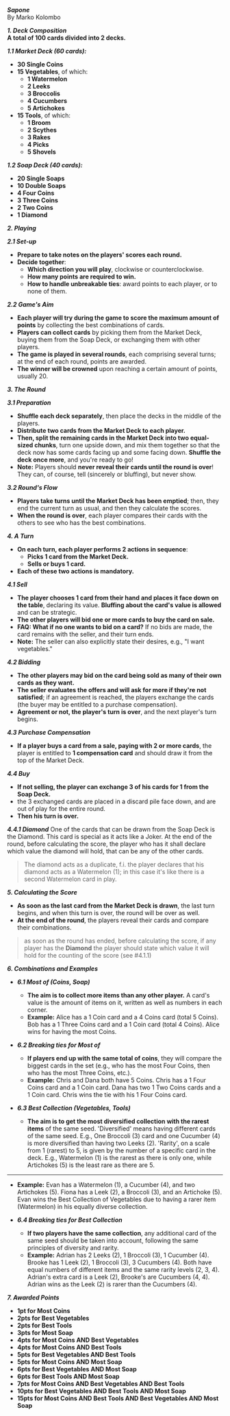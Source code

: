 **_Sapone_**  
By Marko Kolombo  

**_1. Deck Composition_**  
**A total of 100 cards divided into 2 decks.**

**_1.1 Market Deck (60 cards):_**
- **30 Single Coins**
- **15 Vegetables**, of which:
  - **1 Watermelon**
  - **2 Leeks**
  - **3 Broccolis**
  - **4 Cucumbers**
  - **5 Artichokes**
- **15 Tools**, of which:
  - **1 Broom**
  - **2 Scythes**
  - **3 Rakes**
  - **4 Picks**
  - **5 Shovels**

**_1.2 Soap Deck (40 cards):_**
- **20 Single Soaps**
- **10 Double Soaps**
- **4 Four Coins**
- **3 Three Coins**
- **2 Two Coins**
- **1 Diamond**

**_2. Playing_**

**_2.1 Set-up_**
- **Prepare to take notes on the players' scores each round.**
- **Decide together**:
  - **Which direction you will play**, clockwise or counterclockwise.
  - **How many points are required to win.**
  - **How to handle unbreakable ties**: award points to each player, or to none of them.

**_2.2 Game's Aim_**
- **Each player will try during the game to score the maximum amount of points** by collecting the best combinations of cards.
- **Players can collect cards** by picking them from the Market Deck, buying them from the Soap Deck, or exchanging them with other players.
- **The game is played in several rounds**, each comprising several turns; at the end of each round, points are awarded.
- **The winner will be crowned** upon reaching a certain amount of points, usually 20.

**_3. The Round_**

**_3.1 Preparation_**
- **Shuffle each deck separately**, then place the decks in the middle of the players.
- **Distribute two cards from the Market Deck to each player.**
- **Then, split the remaining cards in the Market Deck into two equal-sized chunks**, turn one upside down, and mix them together so that the deck now has some cards facing up and some facing down. **Shuffle the deck once more**, and you're ready to go!
- **Note:** Players should **never reveal their cards until the round is over**! They can, of course, tell (sincerely or bluffing), but never show.

**_3.2 Round's Flow_**
- **Players take turns until the Market Deck has been emptied**; then, they end the current turn as usual, and then they calculate the scores.
- **When the round is over**, each player compares their cards with the others to see who has the best combinations.

**_4. A Turn_**
- **On each turn, each player performs 2 actions in sequence**:
  - **Picks 1 card from the Market Deck.**
  - **Sells or buys 1 card.**
- **Each of these two actions is mandatory.**

**_4.1 Sell_**
- **The player chooses 1 card from their hand and places it face down on the table**, declaring its value. **Bluffing about the card's value is allowed** and can be strategic.
- **The other players will bid one or more cards to buy the card on sale.**
- **FAQ: What if no one wants to bid on a card?** If no bids are made, the card remains with the seller, and their turn ends.
- **Note:** The seller can also explicitly state their desires, e.g., "I want vegetables."

**_4.2 Bidding_**
- **The other players may bid on the card being sold as many of their own cards as they want.**
- **The seller evaluates the offers and will ask for more if they're not satisfied**; if an agreement is reached, the players exchange the cards (the buyer may be entitled to a purchase compensation).
- **Agreement or not, the player's turn is over**, and the next player's turn begins.

**_4.3 Purchase Compensation_**
- **If a player buys a card from a sale, paying with 2 or more cards**, the player is entitled to **1 compensation card** and should draw it from the top of the Market Deck.

**_4.4 Buy_**
- **If not selling, the player can exchange 3 of his cards for 1 from the Soap Deck.**
- the 3 exchanged cards are placed in a discard pile face down, and are out of play for the entire round.
- **Then his turn is over.**

**_4.4.1 Diamond_**
One of the cards that can be drawn from the Soap Deck is the Diamond. 
This card is special as it acts like a Joker. At the end of the round, before calculating the score, the player who has it shall declare which value the diamond will hold, that can be any of the other cards.
> The diamond acts as a duplicate, f.i. the player declares that his diamond acts as a Watermelon (1); in this case it's like there is a second Watermelon card in play.

**_5. Calculating the Score_**
- **As soon as the last card from the Market Deck is drawn**, the last turn begins, and when this turn is over, the round will be over as well.
- **At the end of the round**, the players reveal their cards and compare their combinations.
> as soon as the round has ended, before calculating the score, if any player has the **Diamond** the player should state which value it will hold for the counting of the score (see #4.1.1)

**_6. Combinations and Examples_**

- **_6.1 Most of (Coins, Soap)_**
   - **The aim is to collect more items than any other player.** A card's value is the amount of items on it, written as well as numbers in each corner.
   - **Example:** Alice has a 1 Coin card and a 4 Coins card (total 5 Coins). Bob has a 1 Three Coins card and a 1 Coin card (total 4 Coins). Alice wins for having the most Coins.

- **_6.2 Breaking ties for Most of_**
   - **If players end up with the same total of coins**, they will compare the biggest cards in the set (e.g., who has the most Four Coins, then who has the most Three Coins, etc.).
   - **Example:** Chris and Dana both have 5 Coins. Chris has a 1 Four Coins card and a 1 Coin card. Dana has two 1 Two Coins cards and a 1 Coin card. Chris wins the tie with his 1 Four Coins card.

- **_6.3 Best Collection (Vegetables, Tools)_**
   - **The aim is to get the most diversified collection with the rarest items** of the same seed. 'Diversified' means having different cards of the same seed. E.g., One Broccoli (3) card and one Cucumber (4) is more diversified than having two Leeks (2). 'Rarity', on a scale from 1 (rarest) to 5, is given by the number of a specific card in the deck. E.g., Watermelon (1) is the rarest as there is only one, while Artichokes (5) is the least rare as there are 5.
---

   - **Example:** Evan has a Watermelon (1), a Cucumber (4), and two Artichokes (5). Fiona has a Leek (2), a Broccoli (3), and an Artichoke (5). Evan wins the Best Collection of Vegetables due to having a rarer item (Watermelon) in his equally diverse collection.

- **_6.4 Breaking ties for Best Collection_**
   - **If two players have the same collection**, any additional card of the same seed should be taken into account, following the same principles of diversity and rarity.
   - **Example:** Adrian has 2 Leeks (2), 1 Broccoli (3), 1 Cucumber (4). Brooke has 1 Leek (2), 1 Broccoli (3), 3 Cucumbers (4). Both have equal numbers of different items and the same rarity levels (2, 3, 4). Adrian's extra card is a Leek (2), Brooke's are Cucumbers (4, 4). Adrian wins as the Leek (2) is rarer than the Cucumbers (4).

**_7. Awarded Points_**
- **1pt for Most Coins**
- **2pts for Best Vegetables**
- **2pts for Best Tools**
- **3pts for Most Soap**
- **4pts for Most Coins AND Best Vegetables**
- **4pts for Most Coins AND Best Tools**
- **5pts for Best Vegetables AND Best Tools**
- **5pts for Most Coins AND Most Soap**
- **6pts for Best Vegetables AND Most Soap**
- **6pts for Best Tools AND Most Soap**
- **7pts for Most Coins AND Best Vegetables AND Best Tools**
- **10pts for Best Vegetables AND Best Tools AND Most Soap**
- **15pts for Most Coins AND Best Tools AND Best Vegetables AND Most Soap**

